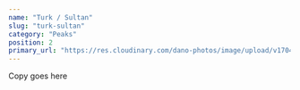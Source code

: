 ```yaml
---
name: "Turk / Sultan"
slug: "turk-sultan"
category: "Peaks"
position: 2
primary_url: "https://res.cloudinary.com/dano-photos/image/upload/v1704651607/Nuptials/sultan.jpg"
---
```


Copy goes here
